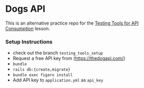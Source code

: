 # Dogs API 

This is an alternative practice repo for the [Testing Tools for API Consumption](https://backend.turing.edu/module3/lessons/testing_tools_for_api_consumption) lesson.

### Setup Instructions
- check out the branch `testing_tools_setup`
- Request a free API key from (https://thedogapi.com/)
- `bundle`
- `rails db:{create,migrate}`
- `bundle exec figaro install`
- Add API key to `application.yml` as `api_key`

